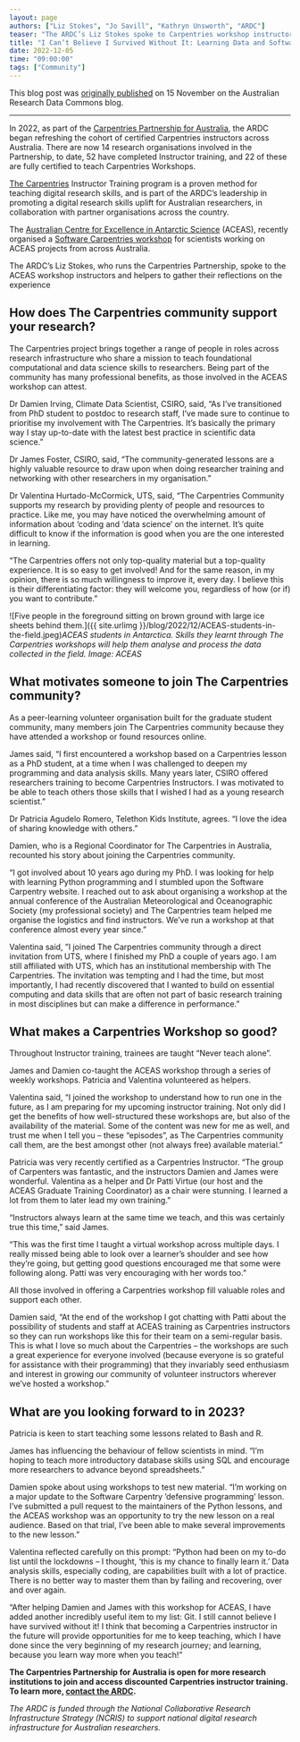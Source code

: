 ```yaml
---
layout: page
authors: ["Liz Stokes", "Jo Savill", "Kathryn Unsworth", "ARDC"]
teaser: "The ARDC’s Liz Stokes spoke to Carpentries workshop instructors and helpers about their reflections on running a workshop on data and software skills with ACEAS scientists."
title: "I Can’t Believe I Survived Without It: Learning Data and Software Skills with The Carpentries"
date: 2022-12-05
time: "09:00:00"
tags: ["Community"]
---
```


This blog post was [originally published](https://ardc.edu.au/article/i-cant-believe-i-survived-without-it-learning-data-and-software-skills-with-the-carpentries/) on 15 November on the Australian Research Data Commons blog.

<hr>

In 2022, as part of the [Carpentries Partnership for Australia](https://ardc.edu.au/article/carpentries-partnership-for-australia-to-uplift-digital-research-skills/), the ARDC began refreshing the cohort of certified Carpentries instructors across Australia. There are now 14 research organisations involved in the Partnership, to date, 52 have completed Instructor training, and 22 of these are fully certified to teach Carpentries Workshops.

[The Carpentries](https://carpentries.org/) Instructor Training program is a proven method for teaching digital research skills, and is part of the ARDC’s leadership in promoting a digital research skills uplift for Australian researchers, in collaboration with partner organisations across the country.

The [Australian Centre for Excellence in Antarctic Science](https://antarctic.org.au/) (ACEAS), recently organised a [Software Carpentries workshop](https://damienirving.github.io/2022-10-11-aceas-online/) for scientists working on ACEAS projects from across Australia.

The ARDC’s Liz Stokes, who runs the Carpentries Partnership, spoke to the ACEAS workshop instructors and helpers to gather their reflections on the experience

## How does The Carpentries community support your research?
The Carpentries project brings together a range of people in roles across research infrastructure who share a mission to teach foundational computational and data science skills to researchers. Being part of the community has many professional benefits, as those involved in the ACEAS workshop can attest.

Dr Damien Irving, Climate Data Scientist, CSIRO, said, “As I’ve transitioned from PhD student to postdoc to research staff, I’ve made sure to continue to prioritise my involvement with The Carpentries. It’s basically the primary way I stay up-to-date with the latest best practice in scientific data science.”

Dr James Foster, CSIRO, said, “The community-generated lessons are a highly valuable resource to draw upon when doing researcher training and networking with other researchers in my organisation.”

Dr Valentina Hurtado-McCormick, UTS, said, “The Carpentries Community supports my research by providing plenty of people and resources to practice. Like me, you may have noticed the overwhelming amount of information about ‘coding and ‘data science’ on the internet. It’s quite difficult to know if the information is good when you are the one interested in learning.

“The Carpentries offers not only top-quality material but a top-quality experience. It is so easy to get involved! And for the same reason, in my opinion, there is so much willingness to improve it, every day. I believe this is their differentiating factor: they will welcome you, regardless of how (or if) you want to contribute.”

![Five people in the foreground sitting on brown ground with large ice sheets behind them.]({{ site.urlimg }}/blog/2022/12/ACEAS-students-in-the-field.jpeg)*ACEAS students in Antarctica. Skills they learnt through The Carpentries workshops will help them analyse and process the data collected in the field. Image: ACEAS*

## What motivates someone to join The Carpentries community?
As a peer-learning volunteer organisation built for the graduate student community, many members join The Carpentries community because they have attended a workshop or found resources online.

James said, “I first encountered a workshop based on a Carpentries lesson as a PhD student, at a time when I was challenged to deepen my programming and data analysis skills. Many years later, CSIRO offered researchers training to become Carpentries Instructors. I was motivated to be able to teach others those skills that I wished I had as a young research scientist.”

Dr Patricia Agudelo Romero, Telethon Kids Institute, agrees. “I love the idea of sharing knowledge with others.”

Damien, who is a Regional Coordinator for The Carpentries in Australia, recounted his story about joining the Carpentries community.

“I got involved about 10 years ago during my PhD. I was looking for help with learning Python programming and I stumbled upon the Software Carpentry website. I reached out to ask about organising a workshop at the annual conference of the Australian Meteorological and Oceanographic Society (my professional society) and The Carpentries team helped me organise the logistics and find instructors. We’ve run a workshop at that conference almost every year since.”

Valentina said, ”I joined The Carpentries community through a direct invitation from UTS, where I finished my PhD a couple of years ago. I am still affiliated with UTS, which has an institutional membership with The Carpentries. The invitation was tempting and I had the time, but most importantly, I had recently discovered that I wanted to build on essential computing and data skills that are often not part of basic research training in most disciplines but can make a difference in performance.”

## What makes a Carpentries Workshop so good?
Throughout Instructor training, trainees are taught “Never teach alone”.

James and Damien co-taught the ACEAS workshop through a series of weekly workshops. Patricia and Valentina volunteered as helpers.

Valentina said, “I joined the workshop to understand how to run one in the future, as I am preparing for my upcoming instructor training. Not only did I get the benefits of how well-structured these workshops are, but also of the availability of the material. Some of the content was new for me as well, and trust me when I tell you – these “episodes”, as The Carpentries community call them, are the best amongst other (not always free) available material.”

Patricia was very recently certified as a Carpentries Instructor. “The group of Carpenters was fantastic, and the instructors Damien and James were wonderful. Valentina as a helper and Dr Patti Virtue (our host and the ACEAS Graduate Training Coordinator) as a chair were stunning. I learned a lot from them to later lead my own training.”

“Instructors always learn at the same time we teach, and this was certainly true this time,” said James.

“This was the first time I taught a virtual workshop across multiple days. I really missed being able to look over a learner’s shoulder and see how they’re going, but getting good questions encouraged me that some were following along. Patti was very encouraging with her words too.”

All those involved in offering a Carpentries workshop fill valuable roles and support each other.

Damien said, “At the end of the workshop I got chatting with Patti about the possibility of students and staff at ACEAS training as Carpentries instructors so they can run workshops like this for their team on a semi-regular basis. This is what I love so much about the Carpentries – the workshops are such a great experience for everyone involved (because everyone is so grateful for assistance with their programming) that they invariably seed enthusiasm and interest in growing our community of volunteer instructors wherever we’ve hosted a workshop.”

## What are you looking forward to in 2023?
Patricia is keen to start teaching some lessons related to Bash and R.

James has influencing the behaviour of fellow scientists in mind. “I’m hoping to teach more introductory database skills using SQL and encourage more researchers to advance beyond spreadsheets.”

Damien spoke about using workshops to test new material. “I’m working on a major update to the Software Carpentry ’defensive programming’ lesson. I’ve submitted a pull request to the maintainers of the Python lessons, and the ACEAS workshop was an opportunity to try the new lesson on a real audience. Based on that trial, I’ve been able to make several improvements to the new lesson.”

Valentina reflected carefully on this prompt: “Python had been on my to-do list until the lockdowns – I thought, ‘this is my chance to finally learn it.’ Data analysis skills, especially coding, are capabilities built with a lot of practice. There is no better way to master them than by failing and recovering, over and over again.

“After helping Damien and James with this workshop for ACEAS, I have added another incredibly useful item to my list: Git. I still cannot believe I have survived without it! I think that becoming a Carpentries instructor in the future will provide opportunities for me to keep teaching, which  I have done since the very beginning of my research journey; and learning, because you learn way more when you teach!”

**The Carpentries Partnership for Australia is open for more research institutions to join and access discounted Carpentries instructor training. To learn more, [contact the ARDC](https://ardc.com.au/contact-us/).**

*The ARDC is funded through the National Collaborative Research Infrastructure Strategy (NCRIS) to support national digital research infrastructure for Australian researchers.*
